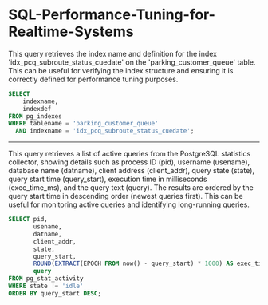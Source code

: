 # SQL-Performance-Tuning-for-Realtime-Systems

This query retrieves the index name and definition for the index 'idx_pcq_subroute_status_cuedate' 
on the 'parking_customer_queue' table. This can be useful for verifying the index structure and 
ensuring it is correctly defined for performance tuning purposes.
```sql
SELECT 
    indexname, 
    indexdef 
FROM pg_indexes 
WHERE tablename = 'parking_customer_queue' 
  AND indexname = 'idx_pcq_subroute_status_cuedate';
```

---

This query retrieves a list of active queries from the PostgreSQL statistics collector,
showing details such as process ID (pid), username (usename), database name (datname),
client address (client_addr), query state (state), query start time (query_start), 
execution time in milliseconds (exec_time_ms), and the query text (query).
The results are ordered by the query start time in descending order (newest queries first).
This can be useful for monitoring active queries and identifying long-running queries.
```sql
SELECT pid, 
       usename, 
       datname, 
       client_addr, 
       state, 
       query_start, 
       ROUND(EXTRACT(EPOCH FROM now() - query_start) * 1000) AS exec_time_ms, 
       query
FROM pg_stat_activity
WHERE state != 'idle'
ORDER BY query_start DESC;
```
